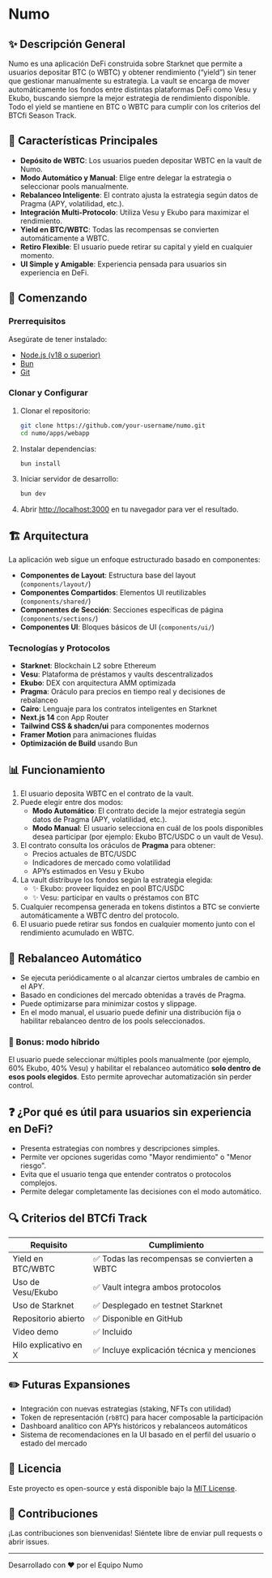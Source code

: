 # Numo

## ✨ Descripción General

Numo es una aplicación DeFi construida sobre Starknet que permite a usuarios depositar BTC (o WBTC) y obtener rendimiento (“yield”) sin tener que gestionar manualmente su estrategia. La vault se encarga de mover automáticamente los fondos entre distintas plataformas DeFi como Vesu y Ekubo, buscando siempre la mejor estrategia de rendimiento disponible. Todo el yield se mantiene en BTC o WBTC para cumplir con los criterios del BTCfi Season Track.

## 🚀 Características Principales

- **Depósito de WBTC**: Los usuarios pueden depositar WBTC en la vault de Numo.
- **Modo Automático y Manual**: Elige entre delegar la estrategia o seleccionar pools manualmente.
- **Rebalanceo Inteligente**: El contrato ajusta la estrategia según datos de Pragma (APY, volatilidad, etc.).
- **Integración Multi-Protocolo**: Utiliza Vesu y Ekubo para maximizar el rendimiento.
- **Yield en BTC/WBTC**: Todas las recompensas se convierten automáticamente a WBTC.
- **Retiro Flexible**: El usuario puede retirar su capital y yield en cualquier momento.
- **UI Simple y Amigable**: Experiencia pensada para usuarios sin experiencia en DeFi.

## 🏃 Comenzando

### Prerrequisitos

Asegúrate de tener instalado:

- [Node.js (v18 o superior)](https://nodejs.org/)
- [Bun](https://bun.sh/)
- [Git](https://git-scm.com/)

### Clonar y Configurar

1. Clonar el repositorio:

   ```bash
   git clone https://github.com/your-username/numo.git
   cd numo/apps/webapp
   ```

2. Instalar dependencias:

   ```bash
   bun install
   ```

3. Iniciar servidor de desarrollo:

   ```bash
   bun dev
   ```

4. Abrir [http://localhost:3000](http://localhost:3000) en tu navegador para ver el resultado.

## 🏗 Arquitectura

La aplicación web sigue un enfoque estructurado basado en componentes:

- **Componentes de Layout**: Estructura base del layout (`components/layout/`)
- **Componentes Compartidos**: Elementos UI reutilizables (`components/shared/`)
- **Componentes de Sección**: Secciones específicas de página (`components/sections/`)
- **Componentes UI**: Bloques básicos de UI (`components/ui/`)

### Tecnologías y Protocolos

- **Starknet**: Blockchain L2 sobre Ethereum
- **Vesu**: Plataforma de préstamos y vaults descentralizados
- **Ekubo**: DEX con arquitectura AMM optimizada
- **Pragma**: Oráculo para precios en tiempo real y decisiones de rebalanceo
- **Cairo**: Lenguaje para los contratos inteligentes en Starknet
- **Next.js 14** con App Router
- **Tailwind CSS & shadcn/ui** para componentes modernos
- **Framer Motion** para animaciones fluidas
- **Optimización de Build** usando Bun

## 📊 Funcionamiento

1. El usuario deposita WBTC en el contrato de la vault.
2. Puede elegir entre dos modos:
   - **Modo Automático**: El contrato decide la mejor estrategia según datos de Pragma (APY, volatilidad, etc.).
   - **Modo Manual**: El usuario selecciona en cuál de los pools disponibles desea participar (por ejemplo: Ekubo BTC/USDC o un vault de Vesu).
3. El contrato consulta los oráculos de **Pragma** para obtener:
   - Precios actuales de BTC/USDC
   - Indicadores de mercado como volatilidad
   - APYs estimados en Vesu y Ekubo
4. La vault distribuye los fondos según la estrategia elegida:
   - ✨ Ekubo: proveer liquidez en pool BTC/USDC
   - ✨ Vesu: participar en vaults o préstamos con BTC
5. Cualquier recompensa generada en tokens distintos a BTC se convierte automáticamente a WBTC dentro del protocolo.
6. El usuario puede retirar sus fondos en cualquier momento junto con el rendimiento acumulado en WBTC.

## 🔄 Rebalanceo Automático

- Se ejecuta periódicamente o al alcanzar ciertos umbrales de cambio en el APY.
- Basado en condiciones del mercado obtenidas a través de Pragma.
- Puede optimizarse para minimizar costos y slippage.
- En el modo manual, el usuario puede definir una distribución fija o habilitar rebalanceo dentro de los pools seleccionados.

### 🎁 Bonus: modo híbrido

El usuario puede seleccionar múltiples pools manualmente (por ejemplo, 60% Ekubo, 40% Vesu) y habilitar el rebalanceo automático **solo dentro de esos pools elegidos**. Esto permite aprovechar automatización sin perder control.

## ❓ ¿Por qué es útil para usuarios sin experiencia en DeFi?

- Presenta estrategias con nombres y descripciones simples.
- Permite ver opciones sugeridas como "Mayor rendimiento" o "Menor riesgo".
- Evita que el usuario tenga que entender contratos o protocolos complejos.
- Permite delegar completamente las decisiones con el modo automático.

## 🔍 Criterios del BTCfi Track

| Requisito             | Cumplimiento                                 |
| --------------------- | -------------------------------------------- |
| Yield en BTC/WBTC     | ✅ Todas las recompensas se convierten a WBTC |
| Uso de Vesu/Ekubo     | ✅ Vault integra ambos protocolos             |
| Uso de Starknet       | ✅ Desplegado en testnet Starknet             |
| Repositorio abierto   | ✅ Disponible en GitHub                       |
| Video demo            | ✅ Incluido                                   |
| Hilo explicativo en X | ✅ Incluye explicación técnica y menciones    |

## ✏️ Futuras Expansiones

- Integración con nuevas estrategias (staking, NFTs con utilidad)
- Token de representación (`rbBTC`) para hacer composable la participación
- Dashboard analítico con APYs históricos y rebalanceos automáticos
- Sistema de recomendaciones en la UI basado en el perfil del usuario o estado del mercado

## 📜 Licencia

Este proyecto es open-source y está disponible bajo la [MIT License](LICENSE).

## 🚀 Contribuciones

¡Las contribuciones son bienvenidas! Siéntete libre de enviar pull requests o abrir issues.

---

Desarrollado con ❤️ por el Equipo Numo